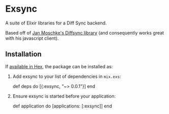 # Exsync

A suite of Elixir libraries for a Diff Sync backend.

Based off of
[Jan Moschke's Diffsync library](https://github.com/janmonschke/diffsync) (and
consequently works great with his javascript client).

## Installation

If [available in Hex](https://hex.pm/docs/publish), the package can be installed as:

  1. Add exsync to your list of dependencies in `mix.exs`:

        def deps do
          [{:exsync, "~> 0.0.1"}]
        end

  2. Ensure exsync is started before your application:

        def application do
          [applications: [:exsync]]
        end
